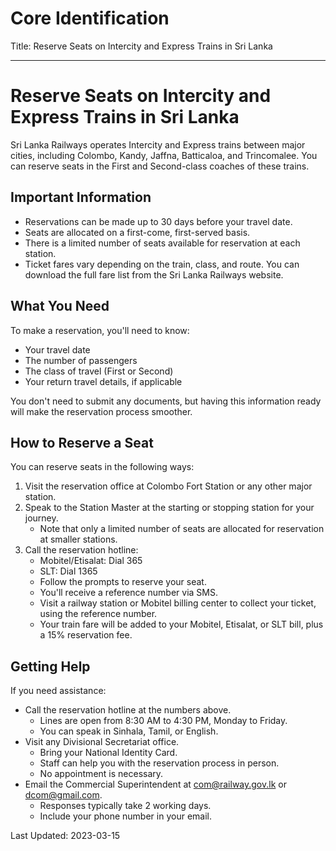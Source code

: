 # Core Identification
Title: Reserve Seats on Intercity and Express Trains in Sri Lanka

---
# Reserve Seats on Intercity and Express Trains in Sri Lanka

Sri Lanka Railways operates Intercity and Express trains between major cities, including Colombo, Kandy, Jaffna, Batticaloa, and Trincomalee. You can reserve seats in the First and Second-class coaches of these trains.

## Important Information
- Reservations can be made up to 30 days before your travel date.
- Seats are allocated on a first-come, first-served basis.
- There is a limited number of seats available for reservation at each station.
- Ticket fares vary depending on the train, class, and route. You can download the full fare list from the Sri Lanka Railways website.

## What You Need
To make a reservation, you'll need to know:
- Your travel date
- The number of passengers
- The class of travel (First or Second)
- Your return travel details, if applicable

You don't need to submit any documents, but having this information ready will make the reservation process smoother.

## How to Reserve a Seat
You can reserve seats in the following ways:

1. Visit the reservation office at Colombo Fort Station or any other major station.
2. Speak to the Station Master at the starting or stopping station for your journey.
   - Note that only a limited number of seats are allocated for reservation at smaller stations.
3. Call the reservation hotline:
   - Mobitel/Etisalat: Dial 365
   - SLT: Dial 1365
   - Follow the prompts to reserve your seat.
   - You'll receive a reference number via SMS.
   - Visit a railway station or Mobitel billing center to collect your ticket, using the reference number.
   - Your train fare will be added to your Mobitel, Etisalat, or SLT bill, plus a 15% reservation fee.

## Getting Help
If you need assistance:
- Call the reservation hotline at the numbers above.
  - Lines are open from 8:30 AM to 4:30 PM, Monday to Friday.
  - You can speak in Sinhala, Tamil, or English.
- Visit any Divisional Secretariat office.
  - Bring your National Identity Card.
  - Staff can help you with the reservation process in person.
  - No appointment is necessary.
- Email the Commercial Superintendent at com@railway.gov.lk or dcom@gmail.com.
  - Responses typically take 2 working days.
  - Include your phone number in your email.

Last Updated: 2023-03-15